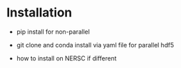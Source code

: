 # Installation


* pip install for non-parallel

* git clone and conda install via yaml file for parallel hdf5

* how to install on NERSC if different
